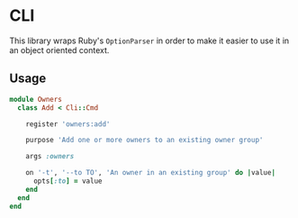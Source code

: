 # CLI

This library wraps Ruby's `OptionParser` in order to make it easier to use it in an object oriented context.

## Usage

```ruby
module Owners
  class Add < Cli::Cmd

    register 'owners:add'

    purpose 'Add one or more owners to an existing owner group'

    args :owners

    on '-t', '--to TO', 'An owner in an existing group' do |value|
      opts[:to] = value
    end
  end
end
```
